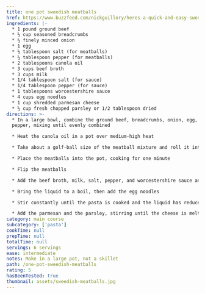 ```yaml
---
title: one pot sweedish meatballs
href: https://www.buzzfeed.com/nickguillory/heres-a-quick-and-easy-swedish-meatball-pasta-dinner-that-yo?utm_term=.qtexxopnm.xsv779kej
ingredients: |-
  * 1 pound ground beef
  * ½ cup seasoned breadcrumbs
  * ½ finely minced onion
  * 1 egg
  * ½ tablespoon salt (for meatballs)
  * ½ tablespoon pepper (for meatballs)
  * 2 tablespoons canola oil
  * 3 cups beef broth
  * 3 cups milk
  * 1/4 tablespoon salt (for sauce)
  * 1/4 tablespoon pepper (for sauce)
  * 1 tablespoons worcestershire sauce
  * 4 cups egg noodles
  * 1 cup shredded parmesan cheese
  * ½ cup fresh chopped parsley or 1/2 tablespoon dried
directions: >-
  * In a large bowl, combine the ground beef, breadcrumbs, onion, egg, salt, and
  pepper, mixing until evenly combined

  * Heat the canola oil in a pot over medium-high heat

  * Take about a golf-ball size of the meatball mixture and roll it into balls

  * Place the meatballs into the pot, cooking for one minute

  * Flip the meatballs

  * Add the beef broth, milk, salt, pepper, and worcestershire sauce and give it a stir

  * Bring the liquid to a boil, then add the egg noodles

  * Stir constantly until the pasta is cooked and the liquid has reduced to a sauce that coats the noodles, about seven to eight minutes

  * Add the parmesan and the parsley, stirring until the cheese is melted
category: main course
subcategory: ['pasta']
cookTime: null
prepTime: null
totalTime: null
servings: 6 servings
ease: intermediate
notes: Make in a large pot, not a skillet
path: /one-pot-sweedish-meatballs
rating: 5
hasBeenTested: true
thumbnail: assets/sweedish-meatballs.jpg
---
```

